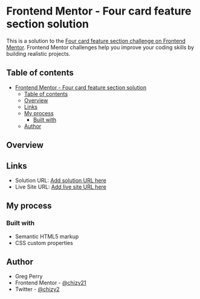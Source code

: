 # Frontend Mentor - Four card feature section solution

This is a solution to the [Four card feature section challenge on Frontend Mentor](https://www.frontendmentor.io/challenges/four-card-feature-section-weK1eFYK). Frontend Mentor challenges help you improve your coding skills by building realistic projects.

## Table of contents

- [Frontend Mentor - Four card feature section solution](#frontend-mentor---four-card-feature-section-solution)
  - [Table of contents](#table-of-contents)
  - [Overview](#overview)
  - [Links](#links)
  - [My process](#my-process)
    - [Built with](#built-with)
  - [Author](#author)

## Overview

## Links

- Solution URL: [Add solution URL here](https://github.com/chizy21/four-card-feature-section)
- Live Site URL: [Add live site URL here]()

## My process

### Built with

- Semantic HTML5 markup
- CSS custom properties

## Author

- Greg Perry
- Frontend Mentor - [@chizy21](https://www.frontendmentor.io/profile/chizy21)
- Twitter - [@chizy2](https://www.twitter.com/chizy2)
